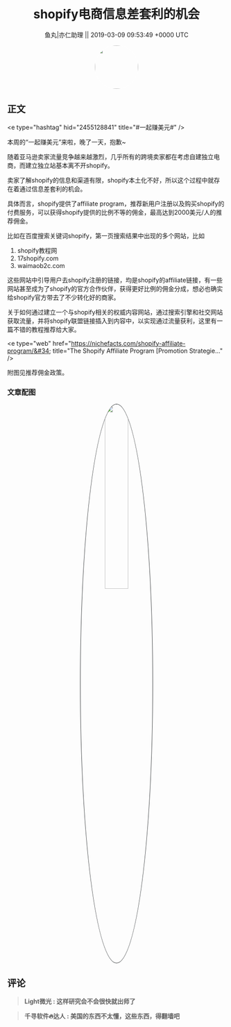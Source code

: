 <h1 align="center">shopify电商信息差套利的机会</h1>




<p align="center">
    <a>鱼丸|亦仁助理 || 2019-03-09 09:53:49 &#43;0000 UTC</a>
</p>

<div align="center">
    <img src="https://images.zsxq.com/FtTHJfWYtR2To4jzwGiUQdhHaRRa?e=1590940799&amp;token=kIxbL07-8jAj8w1n4s9zv64FuZZNEATmlU_Vm6zD:AMY_BShrw-7TP6Fmqq7D-Deyytw=" width="100" height="100" style="border:1px solid;border-radius:50%; color:#ffffff"/>
</div>




## 正文

<div>
&lt;e type=&#34;hashtag&#34; hid=&#34;2455128841&#34; title=&#34;#一起赚美元#&#34; /&gt; 

本周的“一起赚美元”来啦，晚了一天，抱歉~

随着亚马逊卖家流量竞争越来越激烈，几乎所有的跨境卖家都在考虑自建独立电商，而建立独立站基本离不开shopify。

卖家了解shopify的信息和渠道有限，shopify本土化不好，所以这个过程中就存在着通过信息差套利的机会。 

具体而言，shopify提供了affiliate program，推荐新用户注册以及购买shopify的付费服务，可以获得shopify提供的比例不等的佣金，最高达到2000美元/人的推荐佣金。

比如在百度搜索关键词shopify，第一页搜索结果中出现的多个网站，比如

1. shopify教程网
2. 17shopify.com 
3. waimaob2c.com

这些网站中引导用户去shopify注册的链接，均是shopify的affiliate链接，有一些网站甚至成为了shopify的官方合作伙伴，获得更好比例的佣金分成，想必也确实给shopify官方带去了不少转化好的商家。

关于如何通过建立一个与shopify相关的权威内容网站，通过搜索引擎和社交网站获取流量，并将shopify联盟链接插入到内容中，以实现通过流量获利，这里有一篇不错的教程推荐给大家。

&lt;e type=&#34;web&#34; href=&#34;https://nichefacts.com/shopify-affiliate-program/&#34; title=&#34;The Shopify Affiliate Program [Promotion Strategie...&#34; /&gt;

附图见推荐佣金政策。
</div>

### 文章配图

<div class="image" align="center">

<img src="https://images.zsxq.com/FvVIhH2sH_c3fd0ioP5uDNA9KJor?imageMogr2/auto-orient/thumbnail/800x/format/jpg/blur/1x0/quality/75&amp;e=1590940799&amp;token=kIxbL07-8jAj8w1n4s9zv64FuZZNEATmlU_Vm6zD:KS-v3myDca7QxWiUXg8cTLFRUKE=" width="33%" height="33%" style="border:1px solid;border-radius:50%; color:#3c3f41"/>

</div>


## 评论

<div align="left">
<div>

<blockquote >
<span> <strong>Light微光 : 这样研究会不会很快就出师了 </strong></span>
</blockquote>

<blockquote >
<span> <strong>千寻软件🔥达人 : 美国的东西不太懂，这些东西，得翻墙吧 </strong></span>
</blockquote>

</div>
</div>